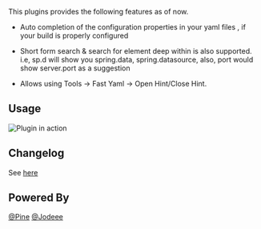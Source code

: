 This plugins provides the following features as of now.

* Auto completion of the configuration properties in your yaml files , if your build is properly configured

* Short form search & search for element deep within is also supported. i.e, sp.d will show you spring.data, spring.datasource, also, port would show server.port as a suggestion

* Allows using Tools -> Fast Yaml -> Open Hint/Close Hint.

## Usage

![Plugin in action](fast-yaml.gif)

## Changelog

See [here](CHANGELOG.md)

## Powered By

[@Pine](https://github.com/llliusong)
[@Jodeee](https://github.com/Jodeee)